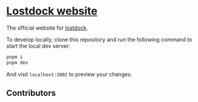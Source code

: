 # [Lostdock website](https://lostdock.com)

The official website for [lostdock](https://github.com/carlosbaraza/lostdock).

To develop locally, clone this repository and run the following command to start the local dev server:

```bash
pnpm i
pnpm dev
```

And visit `localhost:3002` to preview your changes.

## Contributors
